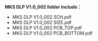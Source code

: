 **MKS DLP V1.0_002 folder include：**<br>
+ MKS DLP V1.0_002 SCH.pdf<br>
+ MKS DLP V1.0_002 SIZE.pdf<br>
+ MKS DLP V1.0_002 PCB_TOP.pdf<br>
+ MKS DLP V1.0_002 PCB_BOTTOM.pdf<br>

